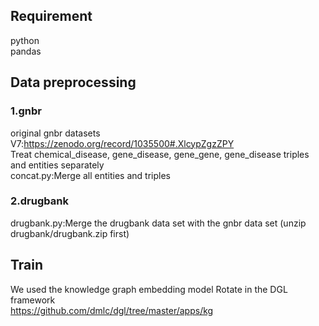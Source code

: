 ## Requirement  
python  
pandas
## Data preprocessing
### 1.gnbr
original gnbr datasets V7:https://zenodo.org/record/1035500#.XlcypZgzZPY  
Treat chemical_disease, gene_disease, gene_gene, gene_disease triples and entities separately  
concat.py:Merge all entities and triples
### 2.drugbank
drugbank.py:Merge the drugbank data set with the gnbr data set (unzip drugbank/drugbank.zip first)
## Train
We used the knowledge graph embedding model Rotate in the DGL framework  
https://github.com/dmlc/dgl/tree/master/apps/kg
